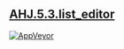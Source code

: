 [AHJ.5.3.list_editor]()
--
[![AppVeyor](https://img.shields.io/appveyor/ci/shustrila/ahj-5-3-list-editor.svg?logo=appveyor&logoColor=white)](https://ci.appveyor.com/project/Shustrila/ahj-5-3-list-editor)
